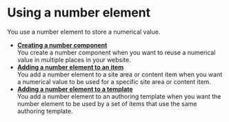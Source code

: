 # Using a number element


You use a number element to store a numerical value.

-   **[Creating a number component](wcm_dev_elements_number_creating.md)**  
You create a number component when you want to reuse a numerical value in multiple places in your website.
-   **[Adding a number element to an item](wcm_dev_elements_number_adding.md)**  
You add a number element to a site area or content item when you want a numerical value to be used for a specific site area or content item.
-   **[Adding a number element to a template](wcm_dev_elements_number_add_template.md)**  
You add a number element to an authoring template when you want the number element to be used by a set of items that use the same authoring template.

